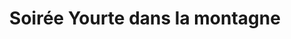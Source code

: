 ---
layout: layout_generic
language: fr
season: winter
type: B2B
menu: seminaire
topnav_color_text: 
title: Soirée Yourte dans la montagne
permalink: "/fr/seminaires-hiver/activites/soiree-yourte-en-montagne"
meta-title: Soirée Yourte dans la montagne
meta-description: Ambiance et saveurs locales
image_href: https://res.cloudinary.com/deddrj0yb/image/upload/v1639607264/website/winter/francois-olwage-_FljDVONT4Y-unsplash_tjqq8h.jpg
image_alt: Se faire tracter sur la neige, en ski, par un cheval, c'est le ski joëring ou skioring ou white turf
redirection_from:
price: 69
headline: Ambiance et saveurs locales
page_sections:
- template: 2colTitreTxt
  title: Soirée Yourte dans la montagne
  content: |-
    Ambiance et saveurs locales
---